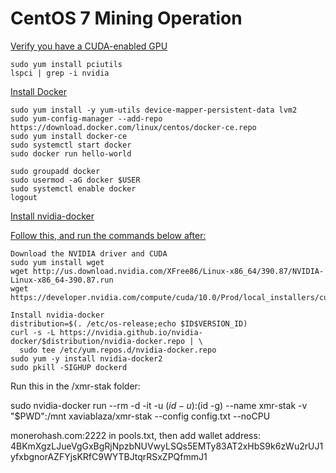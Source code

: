 # CentOS 7 Mining Operation

[Verify you have a CUDA-enabled GPU](https://docs.nvidia.com/cuda/cuda-installation-guide-linux/index.html#verify-you-have-cuda-enabled-system)
```
sudo yum install pciutils
lspci | grep -i nvidia
```

[Install Docker](https://docs.docker.com/install/linux/docker-ce/centos/#install-using-the-repository)
```
sudo yum install -y yum-utils device-mapper-persistent-data lvm2
sudo yum-config-manager --add-repo https://download.docker.com/linux/centos/docker-ce.repo
sudo yum install docker-ce
sudo systemctl start docker
sudo docker run hello-world

sudo groupadd docker
sudo usermod -aG docker $USER
sudo systemctl enable docker
logout
```

[Install nvidia-docker](https://github.com/NVIDIA/nvidia-docker/wiki/Installation-(version-2.0))

[Follow this, and run the commands below after:](http://www.advancedclustering.com/act_kb/installing-nvidia-drivers-rhel-centos-7/)
```
Download the NVIDIA driver and CUDA
sudo yum install wget
wget http://us.download.nvidia.com/XFree86/Linux-x86_64/390.87/NVIDIA-Linux-x86_64-390.87.run
wget https://developer.nvidia.com/compute/cuda/10.0/Prod/local_installers/cuda_10.0.130_410.48_linux

Install nvidia-docker
distribution=$(. /etc/os-release;echo $ID$VERSION_ID)
curl -s -L https://nvidia.github.io/nvidia-docker/$distribution/nvidia-docker.repo | \
  sudo tee /etc/yum.repos.d/nvidia-docker.repo
sudo yum -y install nvidia-docker2
sudo pkill -SIGHUP dockerd
```

Run this in the /xmr-stak folder:

sudo nvidia-docker run --rm -d -it -u $(id -u):$(id -g) --name xmr-stak -v "$PWD":/mnt xaviablaza/xmr-stak --config config.txt --noCPU

monerohash.com:2222 in pools.txt, then add wallet address: 4BKmXgzLJueVgGxBgRjNpzbNUVwyLSQs5EMTy83AT2xHbS9k6zWu2rUJ1yfxbgnorAZFYjsKRfC9WYTBJtqrRSxZPQfmmJ1